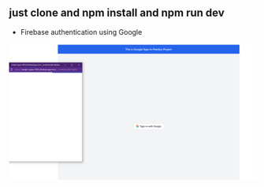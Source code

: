  ## just clone and  npm install and npm run dev 

 - Firebase authentication using Google 

![VS Code Screenshot](./src/assets/gg.png)

